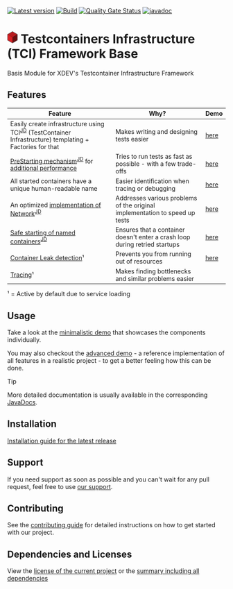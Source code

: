 [![Latest version](https://img.shields.io/maven-central/v/software.xdev/tci?logo=apache%20maven)](https://mvnrepository.com/artifact/software.xdev/tci)
[![Build](https://img.shields.io/github/actions/workflow/status/xdev-software/tci/check-build.yml?branch=develop)](https://github.com/xdev-software/tci/actions/workflows/check-build.yml?query=branch%3Adevelop)
[![Quality Gate Status](https://sonarcloud.io/api/project_badges/measure?project=xdev-software_tci&metric=alert_status)](https://sonarcloud.io/dashboard?id=xdev-software_tci)
[![javadoc](https://javadoc.io/badge2/software.xdev/tci/javadoc.svg)](https://javadoc.io/doc/software.xdev/tci) 

# <img src="./assets/logo.svg" height=28 > Testcontainers Infrastructure (TCI) Framework Base

Basis Module for XDEV's Testcontainer Infrastructure Framework

## Features
| Feature | Why? | Demo |
| --- | --- | --- |
| Easily create infrastructure using TCI<sup>[JD](https://javadoc.io/doc/software.xdev/base/latest/software/xdev/tci/TCI.html)</sup> (TestContainer Infrastructure) templating + Factories for that | Makes writing and designing tests easier | [here](./base-demo/src/test/java/software/xdev/tci/dummyinfra/) |
| [PreStarting mechanism](./base/src/main/java/software/xdev/tci/factory/prestart/)<sup>[JD](https://javadoc.io/doc/software.xdev/base/latest/software/xdev/tci/factory/prestart/PreStartableTCIFactory.html)</sup> for [additional performance](./PERFORMANCE.md) | Tries to run tests as fast as possible - with a few trade-offs | [here](./base-demo/src/test/java/software/xdev/tci/factory/prestart/) |
| All started containers have a unique human-readable name | Easier identification when tracing or debugging | [here](./base-demo/src/test/java/software/xdev/tci/safestart/) |
| An optimized [implementation of Network](./base/src/main/java/software/xdev/tci/network/)<sup>[JD](https://javadoc.io/doc/software.xdev/base/latest/software/xdev/tci/network/LazyNetwork.html)</sup> | Addresses various problems of the original implementation to speed up tests | [here](./base-demo/src/test/java/software/xdev/tci/network/) |
| [Safe starting of named containers](./base/src/main/java/software/xdev/tci/safestart/)<sup>[JD](https://javadoc.io/doc/software.xdev/base/latest/software/xdev/tci/safestart/SafeNamedContainerStarter.html)</sup> | Ensures that a container doesn't enter a crash loop during retried startups | [here](./base-demo/src/test/java/software/xdev/tci/safestart/) |
| [Container Leak detection](./base/src/main/java/software/xdev/tci/leakdetection/)¹ | Prevents you from running out of resources | [here](./base-demo/src/test/java/software/xdev/tci/leak/) |
| [Tracing](./base/src/main/java/software/xdev/tci/tracing/)¹ | Makes finding bottlenecks and similar problems easier | |

¹ = Active by default due to service loading

## Usage
Take a look at the [minimalistic demo](./base-demo/) that showcases the components individually.

You may also checkout the [advanced demo](./advanced-demo/) - a reference implementation of all features in a realistic project - to get a better feeling how this can be done.

> [!TIP]
> More detailed documentation is usually available in the corresponding [JavaDocs](https://javadoc.io/doc/software.xdev.tci/base).

## Installation
[Installation guide for the latest release](https://github.com/xdev-software/tci/releases/latest#Installation)

## Support
If you need support as soon as possible and you can't wait for any pull request, feel free to use [our support](https://xdev.software/en/services/support).

## Contributing
See the [contributing guide](./CONTRIBUTING.md) for detailed instructions on how to get started with our project.

## Dependencies and Licenses
View the [license of the current project](LICENSE) or the [summary including all dependencies](https://xdev-software.github.io/tci/dependencies)

